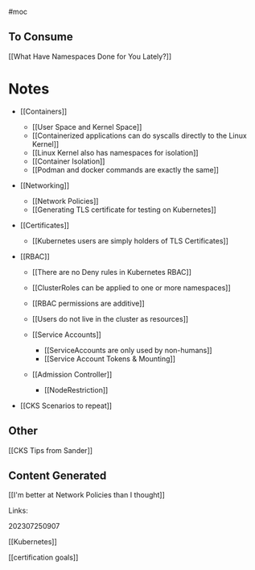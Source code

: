 #moc 

## To Consume

[[What Have Namespaces Done for You Lately?]]

# Notes

- [[Containers]]
	- [[User Space and Kernel Space]]
	- [[Containerized applications can do syscalls directly to the Linux Kernel]]
	- [[Linux Kernel also has namespaces for isolation]]
	- [[Container Isolation]]
	- [[Podman and docker commands are exactly the same]]
- [[Networking]]
	- [[Network Policies]]
	- [[Generating TLS certificate for testing on Kubernetes]]
- [[Certificates]]
	- [[Kubernetes users are simply holders of TLS Certificates]]
- [[RBAC]]
	- [[There are no Deny rules in Kubernetes RBAC]]
	- [[ClusterRoles can be applied to one or more namespaces]]
	- [[RBAC permissions are additive]]
	- [[Users do not live in the cluster as resources]]
	
	- [[Service Accounts]]
		- [[ServiceAccounts are only used by non-humans]]
		- [[Service Account Tokens & Mounting]]
		
	- [[Admission Controller]]
		- [[NodeRestriction]]


- [[CKS Scenarios to repeat]]
## Other

[[CKS Tips from Sander]]

## Content Generated

[[I'm better at Network Policies than I thought]]


Links:

202307250907

[[Kubernetes]]

[[certification goals]]
